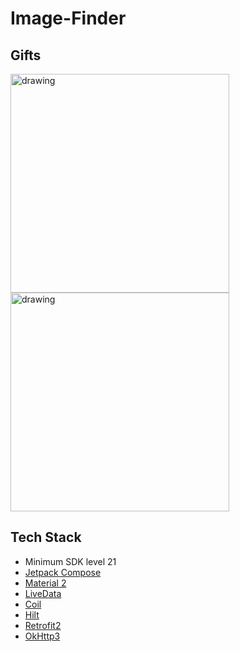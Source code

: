 # Image-Finder

Gifts
---------------
<img src="https://github.com/ICalmPersonI/Image-Finder/blob/master/gifts/1.gif" alt="drawing" width="350"/>
<img src="https://github.com/ICalmPersonI/Image-Finder/blob/master/gifts/2.gif" alt="drawing" width="350"/>  

Tech Stack
---------------
- Minimum SDK level 21
- [Jetpack Compose](https://developer.android.com/jetpack/compose/documentation)
- [Material 2](https://m2.material.io)
- [LiveData](https://developer.android.com/topic/libraries/architecture/livedata)
- [Coil](https://coil-kt.github.io/coil)
- [Hilt](https://dagger.dev/hilt)
- [Retrofit2](https://square.github.io/retrofit)
- [OkHttp3](https://square.github.io/okhttp)
